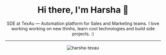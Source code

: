 <h1 align="center">Hi there, I'm Harsha 👋</h1>

<p align="center">SDE at TexAu — Automation platform for Sales and Marketing teams. I love working working on new thinhs, learn cool technologies and build side projects. :) </p>

---

<p align="center"><img align="center" src="https://github-readme-streak-stats.herokuapp.com/?user=harsha-texau&theme=light&background=00000&date_format=M%20j%5B%2C%20Y%5D" alt="harsha-texau" /></p>


